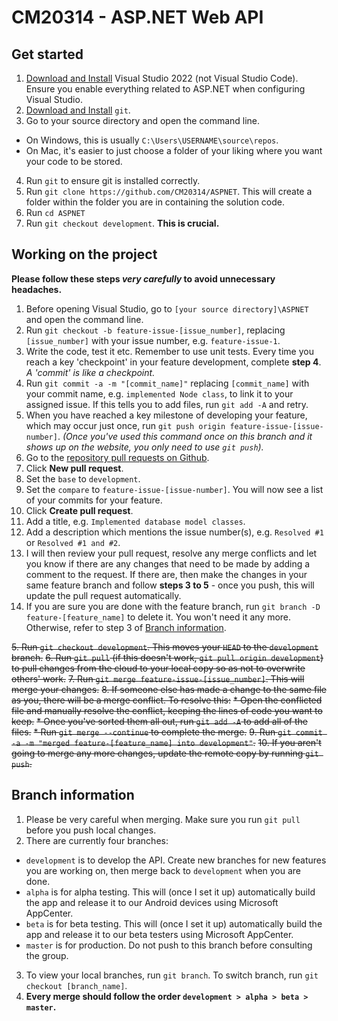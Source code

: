 ﻿# CM20314 - ASP.NET Web API

## Get started
1. [Download and Install](https://visualstudio.microsoft.com/downloads/) Visual Studio 2022 (not Visual Studio Code). Ensure you enable everything related to ASP.NET when configuring Visual Studio.
2. [Download and Install](https://git-scm.com/) `git`.
3. Go to your source directory and open the command line.
* On Windows, this is usually `C:\Users\USERNAME\source\repos`.
* On Mac, it's easier to just choose a folder of your liking where you want your code to be stored.
4. Run `git` to ensure git is installed correctly.
5. Run `git clone https://github.com/CM20314/ASPNET`. This will create a folder within the folder you are in containing the solution code.
6. Run `cd ASPNET`
6. Run `git checkout development`. **This is crucial.**

## Working on the project
**Please follow these steps *very carefully* to avoid unnecessary headaches.**
1. Before opening Visual Studio, go to `[your source directory]\ASPNET` and open the command line.
2. Run `git checkout -b feature-issue-[issue_number]`, replacing `[issue_number]` with your issue number, e.g. `feature-issue-1`.
3. Write the code, test it etc. Remember to use unit tests. Every time you reach a key 'checkpoint' in your feature development, complete **step 4**. *A 'commit' is like a checkpoint.*
4. Run `git commit -a -m "[commit_name]"` replacing `[commit_name]` with your commit name, e.g. `implemented Node class`, to link it to your assigned issue. If this tells you to add files, run `git add -A` and retry. 
5. When you have reached a key milestone of developing your feature, which may occur just once, run `git push origin feature-issue-[issue-number]`. *(Once you've used this command once on this branch and it shows up on the website, you only need to use `git push`).*
6. Go to the [repository pull requests on Github](https://github.com/CM20314/ASPNET/pulls).
7. Click **New pull request**.
8. Set the `base` to `development`.
9. Set the `compare` to `feature-issue-[issue-number]`. You will now see a list of your commits for your feature.
10. Click **Create pull request**.
11. Add a title, e.g. ```Implemented database model classes```.
12. Add a description which mentions the issue number(s), e.g. ```Resolved #1``` or ```Resolved #1 and #2```.
13. I will then review your pull request, resolve any merge conflicts and let you know if there are any changes that need to be made by adding a comment to the request. If there are, then make the changes in your same feature branch and follow **steps 3 to 5** - once you push, this will update the pull request automatically. 
14. If you are sure you are done with the feature branch, run `git branch -D feature-[feature_name]` to delete it. You won't need it any more. Otherwise, refer to step 3 of [Branch information](#branch-information).

~~5. Run `git checkout development`. This moves your `HEAD` to the `development` branch.~~
~~6. Run `git pull` (if this doesn't work, `git pull origin development`) to pull changes from the cloud to your local copy so as not to overwrite others' work.~~
~~7. Run `git merge feature-issue-[issue_number]`. This will merge your changes.~~
~~8. If someone else has made a change to the same file as you, there will be a merge conflict. To resolve this:~~
~~* Open the conflicted file and manually resolve the conflict, keeping the lines of code you want to keep.~~
~~* Once you've sorted them all out, run `git add -A` to add all of the files.~~
~~* Run `git merge --continue` to complete the merge.~~
~~9. Run `git commit -a -m "merged feature-[feature_name] into development"`.~~
~~10. If you aren't going to merge any more changes, update the remote copy by running `git push`.~~

## Branch information
1. Please be very careful when merging. Make sure you run `git pull` before you push local changes.
2. There are currently four branches:
* `development` is to develop the API. Create new branches for new features you are working on, then merge back to `development` when you are done.
* `alpha` is for alpha testing. This will (once I set it up) automatically build the app and release it to our Android devices using Microsoft AppCenter.
* `beta` is for beta testing. This will (once I set it up) automatically build the app and release it to our beta testers using Microsoft AppCenter.
* `master` is for production. Do not push to this branch before consulting the group.
3. To view your local branches, run `git branch`. To switch branch, run `git checkout [branch_name]`.
4. **Every merge should follow the order `development > alpha > beta > master`.**

